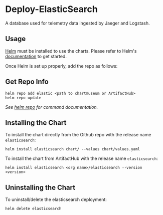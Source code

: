 # Deploy-ElasticSearch

A database used for telemetry data ingested by Jaeger and Logstash.

## Usage

[Helm](https://helm.sh) must be installed to use the charts.
Please refer to Helm's [documentation](https://helm.sh/docs/) to get started.

Once Helm is set up properly, add the repo as follows:

## Get Repo Info

```console
helm repo add elastic <path to chartmuseum or ArtifactHub>
helm repo update
```

_See [helm repo](https://helm.sh/docs/helm/helm_repo/) for command documentation._

## Installing the Chart

To install the chart directly from the Github repo with the release name `elasticsearch`:

```console
helm install elasticsearch chart/ --values chart/values.yaml
```

To install the chart from ArtifactHub with the release name `elasticsearch`:

```console
helm install elasticsearch <org name>/elasticsearch --version <version> 
```

## Uninstalling the Chart

To uninstall/delete the elasticsearch deployment:

```console
helm delete elasticsearch
```